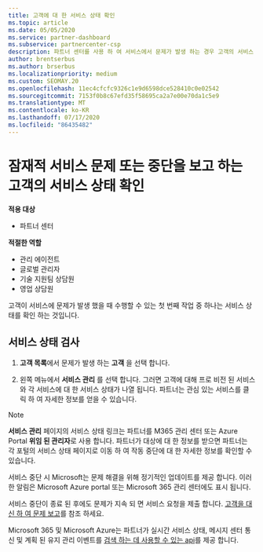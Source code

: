 ```yaml
---
title: 고객에 대 한 서비스 상태 확인
ms.topic: article
ms.date: 05/05/2020
ms.service: partner-dashboard
ms.subservice: partnercenter-csp
description: 파트너 센터를 사용 하 여 서비스에서 문제가 발생 하는 경우 고객의 서비스 상태를 확인 하는 방법을 알아봅니다.
author: brentserbus
ms.author: brserbus
ms.localizationpriority: medium
ms.custom: SEOMAY.20
ms.openlocfilehash: 11ec4cfcfc9326c1e9d6598dce528410c0e02542
ms.sourcegitcommit: 7153f0b8c67efd35f58695ca2a7e00e70da1c5e9
ms.translationtype: MT
ms.contentlocale: ko-KR
ms.lasthandoff: 07/17/2020
ms.locfileid: "86435482"
---
```

# <a name="check-service-health-for-a-customer-reporting-a-potential-service-problem-or-outage"></a>잠재적 서비스 문제 또는 중단을 보고 하는 고객의 서비스 상태 확인

**적용 대상**

- 파트너 센터

**적절한 역할**

- 관리 에이전트
- 글로벌 관리자
- 기술 지원팀 상담원
- 영업 상담원

고객이 서비스에 문제가 발생 했을 때 수행할 수 있는 첫 번째 작업 중 하나는 서비스 상태를 확인 하는 것입니다. 

## <a name="check-service-health"></a>서비스 상태 검사

1. **고객 목록**에서 문제가 발생 하는 **고객** 을 선택 합니다.

2. 왼쪽 메뉴에서 **서비스 관리** 를 선택 합니다. 그러면 고객에 대해 프로 비전 된 서비스와 각 서비스에 대 한 서비스 상태가 나열 됩니다. 파트너는 관심 있는 서비스를 클릭 하 여 자세한 정보를 얻을 수 있습니다. 

>[!NOTE] 
> **서비스 관리** 페이지의 서비스 상태 링크는 파트너를 M365 관리 센터 또는 Azure Portal **위임 된 관리자**로 사용 합니다. 파트너가 대상에 대 한 정보를 받으면 파트너는 각 포털의 서비스 상태 페이지로 이동 하 여 작동 중단에 대 한 자세한 정보를 확인할 수 있습니다.
 
서비스 중단 시 Microsoft는 문제 해결을 위해 정기적인 업데이트를 제공 합니다. 이러한 알림은 Microsoft Azure portal 또는 Microsoft 365 관리 센터에도 표시 됩니다.

서비스 중단이 종료 된 후에도 문제가 지속 되 면 서비스 요청을 제출 합니다. [고객을 대신 하 여 문제 보고](report-problems-on-behalf-of-a-customer.md)를 참조 하세요.

Microsoft 365 및 Microsoft Azure는 파트너가 실시간 서비스 상태, 메시지 센터 통신 및 계획 된 유지 관리 이벤트를 [검색 하는 데 사용할 수 있는 api](get-automated-service-notifications-with-our-apis.md)를 제공 합니다.

 

